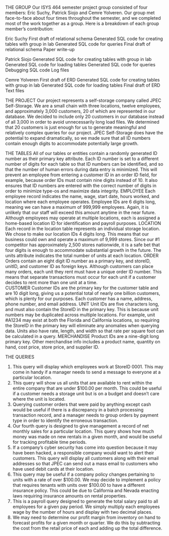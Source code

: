 THE GROUP
Our ISYS 464 semester project group consisted of four members: Eric Suchy, Patrick Siojo and Cemre Yolveren. Our group met face-to-face about four times throughout the semester, and we completed most of the work together as a group. Here is a breakdown of each group member’s contribution:

Eric Suchy
First draft of relational schema 
Generated SQL code for creating tables with group in lab
Generated SQL code for queries
Final draft of relational schema
Paper write-up

Patrick Siojo
Generated SQL code for creating tables with group in lab
Generated SQL code for loading tables
Generated SQL code for queries
Debugging SQL code
Log files

Cemre Yolveren
First draft of ERD
Generated SQL code for creating tables with group in lab
Generated SQL code for loading tables
Final draft of ERD
Text files



THE PROJECT
Our project represents a self-storage company called JPEC Self-Storage. We are a small chain with three locations, twelve employees, and approximately 3,000 customers, 20 of which are represented in our database. We decided to include only 20 customers in our database instead of all 3,000 in order to avoid unnecessarily long load files. We determined that 20 customers is just enough for us to generate meaningful and relatively complex queries for our project. JPEC Self-Storage does have the potential to expand dramatically, so we made sure that all ID numbers contain enough digits to accommodate potentially large growth. 

THE TABLES
All of our tables or entities contain a randomly generated ID number as their primary key attribute. Each ID number is set to a different number of digits for each table so that ID numbers can be identified, and so that the number of human errors during data entry is minimized. This will prevent an employee from entering a customer ID in an order ID field, for example, because order IDs must contain nine digits instead of 10. It also ensures that ID numbers are entered with the correct number of digits in order to minimize type-os and maximize data integrity. 
EMPLOYEE Each employee record indicates the name, wage, start date, hours worked, and location where each employee operates. Employee IDs are 6 digits long, meaning we can have a maximum of 999,999 employees. Again, it is unlikely that our staff will exceed this amount anytime in the near future. Although employees may operate at multiple locations, each is assigned a home-based location ID for identification and payroll purposes. 
LOCATION Each record in the location table represents an individual storage location. We chose to make our location IDs 4 digits long. This means that our business could own and operate a maximum of 9,999 stores. Since our #1 competitor has approximately 2,500 stores nationwide, it is a safe bet that four digits is enough to accommodate substantial growth in the future. The units attribute indicates the total number of units at each location. 
ORDER Orders contain an eight digit ID number as a primary key, and storeID, unitID, and customer ID as foreign keys. Although customers can place many orders, each unit they rent must have a unique order ID number. This means that separate transactions must occur for each unit if a customer decides to rent more than one unit at a time.  
CUSTOMER Customer IDs are the primary key for the customer table and are 10 digit long, giving us a potential total of nearly one billion customers, which is plenty for our purposes. Each customer has a name, address, phone number, and email address. 
UNIT Unit IDs are five characters long, and must also contain the StoreID in the primary key. This is because unit numbers may be duplicated across multiple locations. For example, unit #A1234 may exist at both the Florida and California locations, so requiring the StoreID in the primary key will eliminate any anomalies when querying data. Units also have rate, length, and width so that rate per square foot can be calculated in a query. 
MERCHANDISE Product IDs are a nine-digit long primary key. Other merchandise info includes a product name, quantity on hand, cost price, store price, and supplier ID. 

THE QUERIES
1. This query will display which employees work at StoreID 0001. This may come in handy if a manager needs to send a message to everyone at a particular location. 
2. This query will show us all units that are available to rent within the entire company that are under $100.00 per month. This could be useful if a customer needs a storage unit but is on a budget and doesn’t care where the unit is located.
3. Querying customer orders that were paid by anything except cash would be useful if there is a discrepancy in a batch processing transaction record, and a manager needs to group orders by payment type in order to identify the erroneous transaction.
4. Our fourth query is designed to give management a record of net monthly sales for a particular location. This query shows how much money was made on new rentals in a given month, and would be useful for tracking profitable time periods.
5. If a company’s cyber security has come into question because it may have been hacked, a responsible company would want to alert their customers. This query will display all customers along with their email addresses so that JPEC can send out a mass email to customers who have used debit cards at their location.
6. This query may be useful if a company policy changes pertaining to units with a rate of over $100.00. We may decide to implement a policy that requires tenants with units over $100.00 to have a different insurance policy. This could be due to California and Nevada enacting laws requiring insurance amounts on rental properties.
7. This is a payroll query designed to generate the total salary paid to all employees for a given pay period. We simply multiply each employees wage by the number of hours and display with two decimal places.
8. We may need to determine our profit margin from inventory on hand to forecast profits for a given month or quarter. We do this by subtracting the cost from the retail price of each and adding up the total difference.
